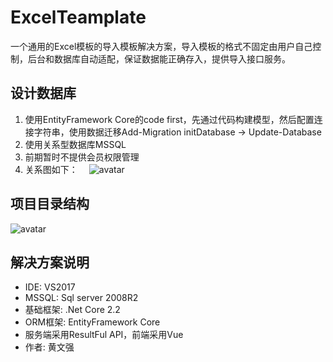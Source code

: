 # ExcelTeamplate
一个通用的Excel模板的导入模板解决方案，导入模板的格式不固定由用户自己控制，后台和数据库自动适配，保证数据能正确存入，提供导入接口服务。

## 设计数据库
1. 使用EntityFramework Core的code first，先通过代码构建模型，然后配置连接字符串，使用数据迁移Add-Migration initDatabase → Update-Database
2. 使用关系型数据库MSSQL
3. 前期暂时不提供会员权限管理
4. 关系图如下：　
![avatar](http://45.40.244.84/images/%E6%95%B0%E6%8D%AE%E5%BA%93%E5%85%B3%E7%B3%BB%E5%9B%BE01.png)

## 项目目录结构
![avatar](http://45.40.244.84/images/%E8%A7%A3%E5%86%B3%E6%96%B9%E6%A1%88%E7%9B%AE%E5%BD%95%E7%BB%93%E6%9E%84.png)

## 解决方案说明
+ IDE: VS2017
+ MSSQL: Sql server 2008R2
+ 基础框架: .Net Core 2.2
+ ORM框架: EntityFramework Core
+ 服务端采用ResultFul API，前端采用Vue
+ 作者: 黄文强